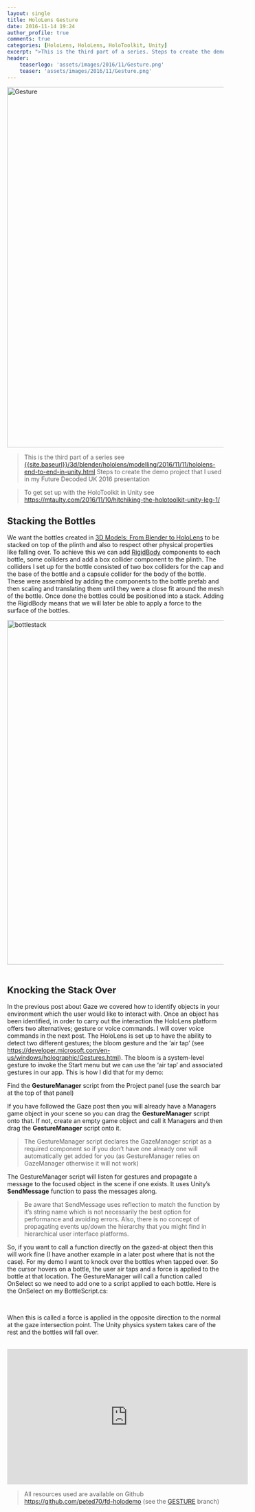 ```yaml
---
layout: single
title: HoloLens Gesture
date: 2016-11-14 19:24
author_profile: true
comments: true
categories: [HoloLens, HoloLens, HoloToolkit, Unity]
excerpt: ">This is the third part of a series. Steps to create the demo project that I used in my Future Decoded UK 2016 presentation. To get set up with the HoloToolkit in Unity..."
header:
    teaserlogo: 'assets/images/2016/11/Gesture.png'
    teaser: 'assets/images/2016/11/Gesture.png'
---
```

<a href="{{ site.baseurl }}/assets/images/2016/11/Gesture.png"><img title="Gesture" style="border-left-width: 0px; border-right-width: 0px; background-image: none; border-bottom-width: 0px; padding-top: 0px; padding-left: 0px; display: inline; padding-right: 0px; border-top-width: 0px" border="0" alt="Gesture" src="{{ site.baseurl }}/assets/images/2016/11/Gesture_thumb.png" width="731" height="839"></a>  <blockquote> <p>This is the third part of a series see <a href="{{site.baseurl}}/3d/blender/hololens/modelling/2016/11/11/hololens-end-to-end-in-unity.html">{{site.baseurl}}/3d/blender/hololens/modelling/2016/11/11/hololens-end-to-end-in-unity.html</a></a> Steps to create the demo project that I used in my Future Decoded UK 2016 presentation</p></blockquote> <blockquote> <p>To get set up with the HoloToolkit in Unity see <a title="https://mtaulty.com/2016/11/10/hitchiking-the-holotoolkit-unity-leg-1/" href="https://mtaulty.com/2016/11/10/hitchiking-the-holotoolkit-unity-leg-1/">https://mtaulty.com/2016/11/10/hitchiking-the-holotoolkit-unity-leg-1/</a></p></blockquote> <h2>Stacking the Bottles</h2> <p>We want the bottles created in <a href="{{site.baseurl}}/3d/blender/hololens/modelling/2016/11/11/3d-models-from-blender-to-hololens.html" target="_blank">3D Models: From Blender to HoloLens</a> to be stacked on top of the plinth and also to respect other physical properties like falling over. To achieve this we can add <a href="https://docs.unity3d.com/Manual/class-Rigidbody.html" target="_blank">RigidBody</a> components to each bottle, some colliders and add a box collider component to the plinth. The colliders I set up for the bottle consisted of two box colliders for the cap and the base of the bottle and a capsule collider for the body of the bottle. These were assembled by adding the components to the bottle prefab and then scaling and translating them until they were a close fit around the mesh of the bottle. Once done the bottles could be positioned into a stack. Adding the RigidBody means that we will later be able to apply a force to the surface of the bottles.</p> <p><a href="{{ site.baseurl }}/assets/images/2016/11/bottlestack.png"><img title="bottlestack" style="border-top: 0px; border-right: 0px; background-image: none; border-bottom: 0px; padding-top: 0px; padding-left: 0px; border-left: 0px; display: inline; padding-right: 0px" border="0" alt="bottlestack" src="{{ site.baseurl }}/assets/images/2016/11/bottlestack_thumb.png" width="728" height="802"></a>&nbsp; </p> <h2>Knocking the Stack Over</h2> <p>In the previous post about Gaze we covered how to identify objects in your environment which the user would like to interact with. Once an object has been identified, in order to carry out the interaction the HoloLens platform offers two alternatives; gesture or voice commands. I will cover voice commands in the next post. The HoloLens is set up to have the ability to detect two different gestures; the bloom gesture and the ‘air tap’ (see <a title="https://developer.microsoft.com/en-us/windows/holographic/Gestures.html" href="https://developer.microsoft.com/en-us/windows/holographic/Gestures.html">https://developer.microsoft.com/en-us/windows/holographic/Gestures.html</a>). The bloom is a system-level gesture to invoke the Start menu but we can use the ‘air tap’ and associated gestures in our app. This is how I did that for my demo:</p> <p>Find the <strong>GestureManager</strong> script from the Project panel (use the search bar at the top of that panel)</p> <p>If you have followed the Gaze post then you will already have a Managers game object in your scene so you can drag the <strong>GestureManager</strong> script onto that. If not, create an empty game object and call it Managers and then drag the <strong>GestureManager</strong> script onto it. </p> <blockquote> <p>The GestureManager script declares the GazeManager script as a required component so if you don’t have one already one will automatically get added for you (as GestureManager relies on GazeManager otherwise it will not work)</p></blockquote> <p>The GestureManager script will listen for gestures and propagate a message to the focused object in the scene if one exists. It uses Unity’s <strong>SendMessage</strong> function to pass the messages along.</p> <blockquote> <p>Be aware that SendMessage uses reflection to match the function by it’s string name which is not necessarily the best option for performance and avoiding errors. Also, there is no concept of propagating events up/down the hierarchy that you might find in hierarchical user interface platforms. </p></blockquote> <p>So, if you want to call a function directly on the gazed-at object then this will work fine (I have another example in a later post where that is not the case). For my demo I want to knock over the bottles when tapped over. So the cursor hovers on a bottle, the user air taps and a force is applied to the bottle at that location. The GestureManager will call a function called OnSelect so we need to add one to a script applied to each bottle. Here is the OnSelect on my BottleScript.cs:</p><script src="https://gist.github.com/peted70/c27878f026fa8b3395093ef1c3304196.js"></script> <p>&nbsp; </p> <p>When this is called a force is applied in the opposite direction to the normal at the gaze intersection point. The Unity physics system takes care of the rest and the bottles will fall over. </p> <p>&nbsp;<iframe height="315" src="https://www.youtube.com/embed/RUFXjiezYaw" frameborder="0" width="560" allowfullscreen></iframe></p> <blockquote> <p>All resources used are available on Github <a href="https://github.com/peted70/fd-holodemo">https://github.com/peted70/fd-holodemo</a> (see the <a href="https://github.com/peted70/fd-holodemo/tree/GESTURE" target="_blank">GESTURE</a> branch)</p></blockquote>
